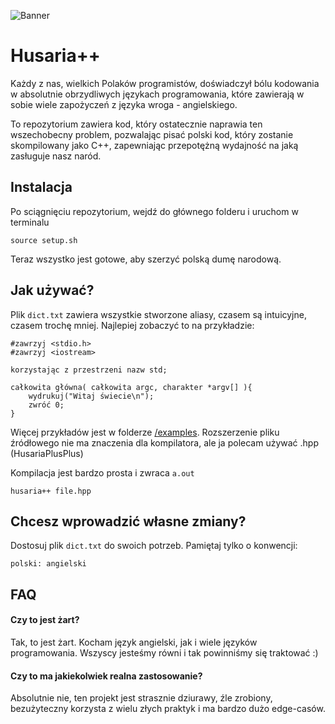 ![Banner](https://imgur.com/xXqFZCI.jpg)

# Husaria++
Każdy z nas, wielkich Polaków programistów, doświadczył bólu
kodowania w absolutnie obrzydliwych językach programowania, które
zawierają w sobie wiele zapożyczeń z języka wroga - angielskiego.

To repozytorium zawiera kod, który ostatecznie naprawia ten 
wszechobecny problem, pozwalając pisać polski kod, który zostanie 
skompilowany jako C++, zapewniając przepotężną wydajność na jaką
zasługuje nasz naród.

## Instalacja
Po sciągnięciu repozytorium, wejdź do głównego folderu i uruchom w terminalu
```
source setup.sh
```

Teraz wszystko jest gotowe, aby szerzyć polską dumę narodową. 

## Jak używać?
Plik `dict.txt` zawiera wszystkie stworzone aliasy, czasem są intuicyjne, czasem trochę mniej.
Najlepiej zobaczyć to na przykładzie:
```
#zawrzyj <stdio.h>
#zawrzyj <iostream>

korzystając z przestrzeni nazw std;

całkowita główna( całkowita argc, charakter *argv[] ){
    wydrukuj("Witaj świecie\n");
    zwróć 0;
}
```
Więcej przykładów jest w folderze [/examples](/examples). 
Rozszerzenie pliku źródłowego nie ma znaczenia dla kompilatora, ale ja polecam używać
.hpp (HusariaPlusPlus)

Kompilacja jest bardzo prosta i zwraca `a.out`
```
husaria++ file.hpp
```

## Chcesz wprowadzić własne zmiany?
Dostosuj plik `dict.txt` do swoich potrzeb. Pamiętaj tylko o konwencji:
```
polski: angielski
```
## FAQ

#### Czy to jest żart?
Tak, to jest żart. Kocham język angielski, jak i wiele języków
programowania. Wszyscy jesteśmy równi i tak powinniśmy się traktować :)

#### Czy to ma jakiekolwiek realna zastosowanie?
Absolutnie nie, ten projekt jest strasznie dziurawy, źle zrobiony, bezużyteczny
korzysta z wielu złych praktyk i ma bardzo dużo edge-casów.